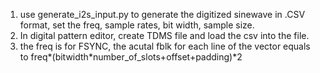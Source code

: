 1. use generate_i2s_input.py to generate the digitized sinewave in .CSV format, set the freq, sample rates, bit width, sample size.
2. In digital pattern editor, create TDMS file and load the csv into the file.
3. the freq is for FSYNC, the acutal fblk for each line of the vector equals to freq*(bitwidth*number_of_slots+offset+padding)*2
